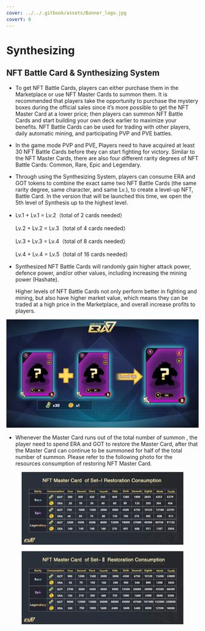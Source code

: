 ```yaml
---
cover: ../../.gitbook/assets/Banner_logo.jpg
coverY: 0
---
```


# Synthesizing

## **NFT Battle Card & Synthesizing System**

* To get NFT Battle Cards, players can either purchase them in the Marketplace or use NFT Master Cards to summon them. It is recommended that players take the opportunity to purchase the mystery boxes during the official sales since it’s more possible to get the NFT Master Card at a lower price; then players can summon NFT Battle Cards and start building your own deck earlier to maximize your benefits. NFT Battle Cards can be used for trading with other players, daily automatic mining, and participating PVP and PVE battles.
* In the game mode PVP and PVE, Players need to have acquired at least 30 NFT Battle Cards before they can start fighting for victory. Similar to the NFT Master Cards, there are also four different rarity degrees of NFT Battle Cards: Common, Rare, Epic and Legendary.
* Through using the Synthesizing System, players can consume ERA and GOT tokens to combine the exact same two NFT Battle Cards (the same rarity degree, same character, and same Lv.), to create a level-up NFT, Battle Card. In the version that will be launched this time, we open the 5th level of Synthesis up to the highest level.
*   Lv.1 + Lv.1 = Lv.2（total of 2 cards needed）

    Lv.2 + Lv.2 = Lv.3（total of 4 cards needed）

    Lv.3 + Lv.3 = Lv.4（total of 8 cards needed）

    Lv.4 + Lv.4 = Lv.5（total of 16 cards needed）
*   Synthesized NFT Battle Cards will randomly gain higher attack power, defence power, and/or other values, including increasing the mining power (Hashate).

    Higher levels of NFT Battle Cards not only perform better in fighting and mining, but also have higher market value, which means they can be traded at a high price in the Marketplace, and overall increase profits to players.

![](<../../.gitbook/assets/6 (1).jpg>)

* Whenever the Master Card runs out of the total number of summon , the player need to spend ERA and GOT to restore the Master Card, after that the Master Card can continue to be summoned for half of the total number of summon. Please refer to the following photo for the resources consumption of restoring NFT Master Card.

<figure><img src="../../.gitbook/assets/synthesizing1.png" alt=""><figcaption></figcaption></figure>

<figure><img src="../../.gitbook/assets/synthesizing2.png" alt=""><figcaption></figcaption></figure>
